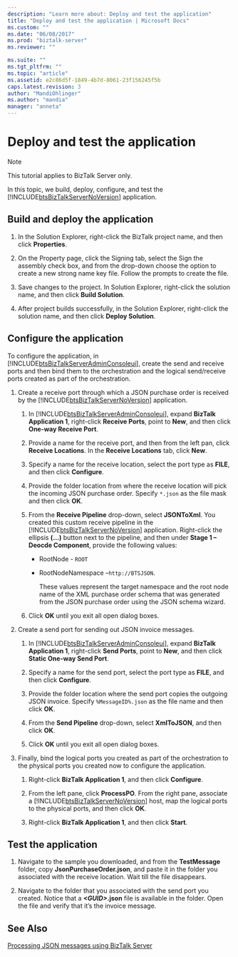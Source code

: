 ```yaml
---
description: "Learn more about: Deploy and test the application"
title: "Deploy and test the application | Microsoft Docs"
ms.custom: ""
ms.date: "06/08/2017"
ms.prod: "biztalk-server"
ms.reviewer: ""

ms.suite: ""
ms.tgt_pltfrm: ""
ms.topic: "article"
ms.assetid: e2c86d5f-1849-4b7d-8061-23f156245f5b
caps.latest.revision: 3
author: "MandiOhlinger"
ms.author: "mandia"
manager: "anneta"
---
```

# Deploy and test the application
> [!NOTE]
>  This tutorial applies to BizTalk Server only.  
  
 In this topic, we build, deploy, configure, and test the [!INCLUDE[btsBizTalkServerNoVersion](../includes/btsbiztalkservernoversion-md.md)] application.  
  
## Build and deploy the application  
  
1.  In the Solution Explorer, right-click the BizTalk project name, and then click **Properties**.  
  
2.  On the Property page, click the Signing tab, select the Sign the assembly check box, and from the drop-down choose the option to create a new strong name key file. Follow the prompts to create the file.  
  
3.  Save changes to the project. In Solution Explorer, right-click the solution name, and then click **Build Solution**.  
  
4.  After project builds successfully, in the Solution Explorer, right-click the solution name, and then click **Deploy Solution**.  
  
## Configure the application  
 To configure the application, in [!INCLUDE[btsBizTalkServerAdminConsoleui](../includes/btsbiztalkserveradminconsoleui-md.md)], create the send and receive ports and then bind them to the orchestration and the logical send/receive ports created as part of the orchestration.  
  
1. Create a receive port through which a JSON purchase order is received by the [!INCLUDE[btsBizTalkServerNoVersion](../includes/btsbiztalkservernoversion-md.md)] application.  
  
   1. In [!INCLUDE[btsBizTalkServerAdminConsoleui](../includes/btsbiztalkserveradminconsoleui-md.md)], expand **BizTalk Application 1**, right-click **Receive Ports**, point to **New**, and then click **One-way Receive Port**.  
  
   2. Provide a name for the receive port, and then from the left pan, click **Receive Locations**. In the **Receive Locations** tab, click **New**.  
  
   3. Specify a name for the receive location, select the port type as **FILE**, and then click **Configure**.  
  
   4. Provide the folder location from where the receive location will pick the incoming JSON purchase order. Specify `*.json` as the file mask and then click **OK**.  
  
   5. From the **Receive Pipeline** drop-down, select **JSONToXml**. You created this custom receive pipeline in the [!INCLUDE[btsBizTalkServerNoVersion](../includes/btsbiztalkservernoversion-md.md)] application. Right-click the ellipsis **(…)** button next to the pipeline, and then under **Stage 1 – Deocde Component**, provide the following values:  
  
      - RootNode - `ROOT`  
  
      - RootNodeNamespace –`http://BTSJSON`.  
  
        These values represent the target namespace and the root node name of the XML purchase order schema that was generated from the JSON purchase order using the JSON schema wizard.  
  
   6. Click **OK** until you exit all open dialog boxes.  
  
2. Create a send port for sending out JSON invoice messages.  
  
   1. In [!INCLUDE[btsBizTalkServerAdminConsoleui](../includes/btsbiztalkserveradminconsoleui-md.md)], expand **BizTalk Application 1**, right-click **Send Ports**, point to **New**, and then click **Static One-way Send Port**.  
  
   2. Specify a name for the send port, select the port type as **FILE**, and then click **Configure**.  
  
   3. Provide the folder location where the send port copies the outgoing JSON invoice. Specify `%MessageID%.json` as the file name and then click **OK**.  
  
   4. From the **Send Pipeline** drop-down, select **XmlToJSON**, and then click **OK**.  
  
   5. Click **OK** until you exit all open dialog boxes.  
  
3. Finally, bind the logical ports you created as part of the orchestration to the physical ports you created now to configure the application.  
  
   1. Right-click **BizTalk Application 1**, and then click **Configure**.  
  
   2. From the left pane, click **ProcessPO**. From the right pane, associate a [!INCLUDE[btsBizTalkServerNoVersion](../includes/btsbiztalkservernoversion-md.md)] host, map the logical ports to the physical ports, and then click **OK**.  
  
   3. Right-click **BizTalk Application 1**, and then click **Start**.  
  
## Test the application  
  
1.  Navigate to the sample you downloaded, and from the **TestMessage** folder, copy **JsonPurchaseOrder.json**, and paste it in the folder you associated with the receive location. Wait till the file disappears.  
  
2.  Navigate to the folder that you associated with the send port you created. Notice that a **_\<GUID\>_.json** file is available in the folder. Open the file and verify that it’s the invoice message.  
  
## See Also  
 [Processing JSON messages using BizTalk Server](../core/processing-json-messages-using-biztalk-server.md)
